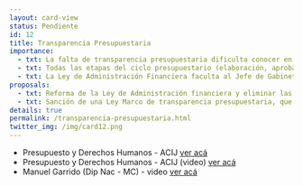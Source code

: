 ```yaml
---
layout: card-view
status: Pendiente
id: 12
title: Transparencia Presupuestaria
importance:
  - txt: La falta de transparencia presupuestaria dificulta conocer en qué gasta los recursos el Estado.
  - txt: Todas las etapas del ciclo presupuestario (elaboración, aprobación, ejecución y control) son realizadas sin participación ciudadana, y la información publicada en cada una de ellas es limitada y poco accesible.
  - txt: La Ley de Administración Financiera faculta al Jefe de Gabinete de Ministros de la Nación a reasignar partidas presupuestarias, lo cual permite al Poder Ejecutivo decidir discrecionalmente el gasto, ignorando lo decidido por el Congreso
proposals:
  - txt: Reforma de la Ley de Administración financiera y eliminar las facultades de reasignación presupuestaria del Jefe de Gabinete de Ministros
  - txt: Sanción de una Ley Marco de transparencia presupuestaria, que establezca; altos niveles de desagregación del presupuesto; mecanismos para el acceso libre y amigable a información presupuestaria; mecanismos de participación directa de la sociedad civil en las cuatro etapas del ciclo presupuestario. 
details: true
permalink: /transparencia-presupuestaria.html
twitter_img: /img/card12.png
---
```


* Presupuesto y Derechos Humanos - ACIJ [ver acá](http://acij.org.ar/presupuesto-y-derechos-humanos/)
* Presupuesto y Derechos Humanos - ACIJ (video) [ver acá](https://www.youtube.com/watch?v=wtit2aI1nsg)
* Manuel Garrido (Dip Nac - MC) - video [ver acá](https://www.youtube.com/watch?v=yXK71aK6omA)

